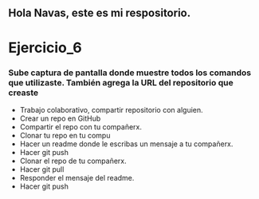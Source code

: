 ﻿## Hola Navas, este es mi respositorio.

# Ejercicio_6

### Sube captura de pantalla donde muestre todos los comandos que utilizaste. También agrega la URL del repositorio que creaste

- Trabajo colaborativo, compartir repositorio con alguien.
- Crear un repo en GitHub
- Compartir el repo con tu compañerx.
- Clonar tu repo en tu compu
- Hacer un readme donde le escribas un mensaje a tu compañerx.
- Hacer git push
- Clonar el repo de tu compañerx.
- Hacer git pull
- Responder el mensaje del readme.
- Hacer git push



